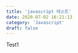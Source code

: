 ```yaml
---
title: 'javascript 테스트'
date: 2020-07-02 16:21:13
category: 'Javascript'
draft: false
---
```


Test1
